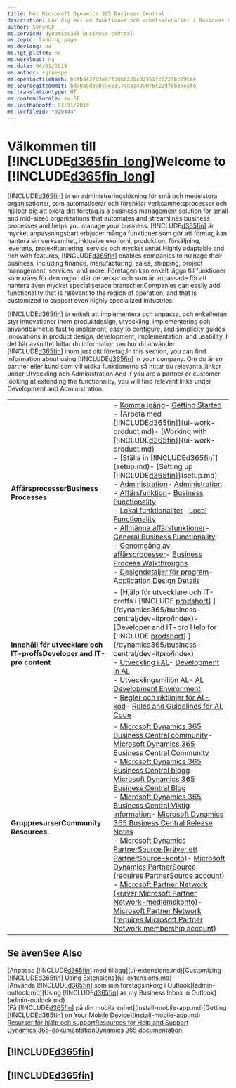 ```yaml
---
title: Möt Microsoft Dynamics 365 Business Central
description: Lär dig mer om funktioner och arbetsscenarier i Business Central, ett affärsadministreringssystem för små och medelstora företag.
author: SorenGP
ms.service: dynamics365-business-central
ms.topic: landing-page
ms.devlang: na
ms.tgt_pltfrm: na
ms.workload: na
ms.date: 04/01/2019
ms.author: sgroespe
ms.openlocfilehash: bcfbd42793e67f306b226c02951fc0227bc095a4
ms.sourcegitcommit: bd78a5d990c9e83174da1409076c22df8b35eafd
ms.translationtype: HT
ms.contentlocale: sv-SE
ms.lasthandoff: 03/31/2019
ms.locfileid: "920444"
---
```

# <a name="welcome-to-included365finlongincludesd365finlongmdmd"></a><span data-ttu-id="ee6c1-103">Välkommen till [!INCLUDE[d365fin_long](includes/d365fin_long_md.md)]</span><span class="sxs-lookup"><span data-stu-id="ee6c1-103">Welcome to [!INCLUDE[d365fin_long](includes/d365fin_long_md.md)]</span></span>
[!INCLUDE[d365fin](includes/d365fin_md.md)] <span data-ttu-id="ee6c1-104">är en administreringslösning för små och medelstora organisationer, som automatiserar och förenklar verksamhetsprocesser och hjälper dig att sköta ditt företag.</span><span class="sxs-lookup"><span data-stu-id="ee6c1-104">is a business management solution for small and mid-sized organizations that automates and streamlines business processes and helps you manage your business.</span></span> <span data-ttu-id="ee6c1-105">[!INCLUDE[d365fin](includes/d365fin_md.md)] är mycket anpassningsbart erbjuder många funktioner som gör att företag kan hantera sin verksamhet, inklusive ekonomi, produktion, försäljning, leverans, projekthantering, service och mycket annat.</span><span class="sxs-lookup"><span data-stu-id="ee6c1-105">Highly adaptable and rich with features, [!INCLUDE[d365fin](includes/d365fin_md.md)] enables companies to manage their business, including finance, manufacturing, sales, shipping, project management, services, and more.</span></span> <span data-ttu-id="ee6c1-106">Företagen kan enkelt lägga till funktioner som krävs för den region där de verkar och som är anpassade för att hantera även mycket specialiserade branscher.</span><span class="sxs-lookup"><span data-stu-id="ee6c1-106">Companies can easily add functionality that is relevant to the region of operation, and that is customized to support even highly specialized industries.</span></span>

[!INCLUDE[d365fin](includes/d365fin_md.md)] <span data-ttu-id="ee6c1-107">är enkelt att implementera och anpassa, och enkelheten styr innovationer inom produktdesign, utveckling, implementering och användbarhet.</span><span class="sxs-lookup"><span data-stu-id="ee6c1-107">is fast to implement, easy to configure, and simplicity guides innovations in product design, development, implementation, and usability.</span></span> <span data-ttu-id="ee6c1-108">I det här avsnittet hittar du information om hur du använder [!INCLUDE[d365fin](includes/d365fin_md.md)] inom just ditt företag.</span><span class="sxs-lookup"><span data-stu-id="ee6c1-108">In this section, you can find information about using [!INCLUDE[d365fin](includes/d365fin_md.md)] in your company.</span></span> <span data-ttu-id="ee6c1-109">Om du är en partner eller kund som vill utöka funktionerna så hittar du relevanta länkar under Utveckling och Administration.</span><span class="sxs-lookup"><span data-stu-id="ee6c1-109">And if you are a partner or customer looking at extending the functionality, you will find relevant links under Development and Administration.</span></span>  

|||  
|-|-|  
|<span data-ttu-id="ee6c1-110">**Affärsprocesser**</span><span class="sxs-lookup"><span data-stu-id="ee6c1-110">**Business Processes**</span></span>|<span data-ttu-id="ee6c1-111">-   [Komma igång](product-get-started.md)</span><span class="sxs-lookup"><span data-stu-id="ee6c1-111">-   [Getting Started](product-get-started.md)</span></span><br /><span data-ttu-id="ee6c1-112">-   [Arbeta med [!INCLUDE[d365fin](includes/d365fin_md.md)]](ui-work-product.md)</span><span class="sxs-lookup"><span data-stu-id="ee6c1-112">-   [Working with [!INCLUDE[d365fin](includes/d365fin_md.md)]](ui-work-product.md)</span></span><br /><span data-ttu-id="ee6c1-113">-   [Ställa in [!INCLUDE[d365fin](includes/d365fin_md.md)]](setup.md)</span><span class="sxs-lookup"><span data-stu-id="ee6c1-113">-   [Setting up [!INCLUDE[d365fin](includes/d365fin_md.md)]](setup.md)</span></span><br /><span data-ttu-id="ee6c1-114">-   [Administration](admin-setup-and-administration.md)</span><span class="sxs-lookup"><span data-stu-id="ee6c1-114">-   [Administration](admin-setup-and-administration.md)</span></span><br /><span data-ttu-id="ee6c1-115">-   [Affärsfunktion](across-business-functionality.md)</span><span class="sxs-lookup"><span data-stu-id="ee6c1-115">-   [Business Functionality](across-business-functionality.md)</span></span><br /><span data-ttu-id="ee6c1-116">-   [Lokal funktionalitet](LocalFunctionality/Austria/austria-local-functionality.md)</span><span class="sxs-lookup"><span data-stu-id="ee6c1-116">-   [Local Functionality](LocalFunctionality/Austria/austria-local-functionality.md)</span></span><br /><span data-ttu-id="ee6c1-117">-   [Allmänna affärsfunktioner](ui-across-business-areas.md)</span><span class="sxs-lookup"><span data-stu-id="ee6c1-117">-   [General Business Functionality](ui-across-business-areas.md)</span></span><br /><span data-ttu-id="ee6c1-118">-   [Genomgång av affärsprocesser](walkthrough-business-process-walkthroughs.md)</span><span class="sxs-lookup"><span data-stu-id="ee6c1-118">-   [Business Process Walkthroughs](walkthrough-business-process-walkthroughs.md)</span></span><br /><span data-ttu-id="ee6c1-119">-   [Designdetaljer för program](design-details-application-design.md)</span><span class="sxs-lookup"><span data-stu-id="ee6c1-119">-   [Application Design Details](design-details-application-design.md)</span></span>|  
|<span data-ttu-id="ee6c1-120">**Innehåll för utvecklare och IT-proffs**</span><span class="sxs-lookup"><span data-stu-id="ee6c1-120">**Developer and IT-pro content**</span></span>|<span data-ttu-id="ee6c1-121">-   [Hjälp för utvecklare och IT-proffs i [!INCLUDE [prodshort](includes/prodshort.md)] ](/dynamics365/business-central/dev-itpro/index)</span><span class="sxs-lookup"><span data-stu-id="ee6c1-121">-   [Developer and IT-pro Help for [!INCLUDE [prodshort](includes/prodshort.md)] ](/dynamics365/business-central/dev-itpro/index)</span></span><br /><span data-ttu-id="ee6c1-122">-   [Utveckling i AL](/dynamics365/business-central/dev-itpro/developer/devenv-dev-overview)</span><span class="sxs-lookup"><span data-stu-id="ee6c1-122">-   [Development in AL](/dynamics365/business-central/dev-itpro/developer/devenv-dev-overview)</span></span><br /><span data-ttu-id="ee6c1-123">-   [Utvecklingsmiljön AL](/dynamics365/business-central/dev-itpro/developer/devenv-reference-overview)</span><span class="sxs-lookup"><span data-stu-id="ee6c1-123">-   [AL Development Environment](/dynamics365/business-central/dev-itpro/developer/devenv-reference-overview)</span></span><br /><span data-ttu-id="ee6c1-124">-   [Regler och riktlinjer för AL-kod](/dynamics365/business-central/dev-itpro/compliance/apptest-overview)</span><span class="sxs-lookup"><span data-stu-id="ee6c1-124">-   [Rules and Guidelines for AL Code](/dynamics365/business-central/dev-itpro/compliance/apptest-overview)</span></span>|  
|<span data-ttu-id="ee6c1-125">**Gruppresurser**</span><span class="sxs-lookup"><span data-stu-id="ee6c1-125">**Community Resources**</span></span>|<span data-ttu-id="ee6c1-126">-   [Microsoft Dynamics 365 Business Central community](https://community.dynamics.com/business)</span><span class="sxs-lookup"><span data-stu-id="ee6c1-126">-   [Microsoft Dynamics 365 Business Central Community](https://community.dynamics.com/business)</span></span><br /><span data-ttu-id="ee6c1-127">-   [Microsoft Dynamics 365 Business Central blogg](https://community.dynamics.com/business/b/financials)</span><span class="sxs-lookup"><span data-stu-id="ee6c1-127">-   [Microsoft Dynamics 365 Business Central Blog](https://community.dynamics.com/business/b/financials)</span></span><br /><span data-ttu-id="ee6c1-128">-   [Microsoft Dynamics 365 Business Central Viktig information](https://go.microsoft.com/fwlink/?linkid=2047422)</span><span class="sxs-lookup"><span data-stu-id="ee6c1-128">-   [Microsoft Dynamics 365 Business Central Release Notes](https://go.microsoft.com/fwlink/?linkid=2047422)</span></span><br /><span data-ttu-id="ee6c1-129">-   [Microsoft Dynamics PartnerSource \(kräver ett PartnerSource-konto\)](https://mbs.microsoft.com/partnersource)</span><span class="sxs-lookup"><span data-stu-id="ee6c1-129">-   [Microsoft Dynamics PartnerSource \(requires PartnerSource account\)](https://mbs.microsoft.com/partnersource)</span></span><br /><span data-ttu-id="ee6c1-130">-   [Microsoft Partner Network \(kräver Microsoft Partner Network-medlemskonto\)](https://mspartner.microsoft.com/en/us/windows/index.aspx)</span><span class="sxs-lookup"><span data-stu-id="ee6c1-130">-   [Microsoft Partner Network \(requires Microsoft Partner Network membership account\)](https://mspartner.microsoft.com/en/us/windows/index.aspx)</span></span>|  

## <a name="see-also"></a><span data-ttu-id="ee6c1-131">Se även</span><span class="sxs-lookup"><span data-stu-id="ee6c1-131">See Also</span></span>

<span data-ttu-id="ee6c1-132">[Anpassa [!INCLUDE[d365fin](includes/d365fin_md.md)] med tillägg](ui-extensions.md)</span><span class="sxs-lookup"><span data-stu-id="ee6c1-132">[Customizing [!INCLUDE[d365fin](includes/d365fin_md.md)] Using Extensions](ui-extensions.md)</span></span>  
<span data-ttu-id="ee6c1-133">[Använda [!INCLUDE[d365fin](includes/d365fin_md.md)] som min företagsinkorg i Outlook](admin-outlook.md)</span><span class="sxs-lookup"><span data-stu-id="ee6c1-133">[Using [!INCLUDE[d365fin](includes/d365fin_md.md)] as my Business Inbox in Outlook](admin-outlook.md)</span></span>  
<span data-ttu-id="ee6c1-134">[Få [!INCLUDE[d365fin](includes/d365fin_md.md)] på din mobila enhet](install-mobile-app.md)</span><span class="sxs-lookup"><span data-stu-id="ee6c1-134">[Getting [!INCLUDE[d365fin](includes/d365fin_md.md)] on Your Mobile Device](install-mobile-app.md)</span></span>  
[<span data-ttu-id="ee6c1-135">Resurser för hjälp och support</span><span class="sxs-lookup"><span data-stu-id="ee6c1-135">Resources for Help and Support</span></span>](product-help-and-support.md)  
[<span data-ttu-id="ee6c1-136">Dynamics 365-dokumentation</span><span class="sxs-lookup"><span data-stu-id="ee6c1-136">Dynamics 365 documentation</span></span>](https://docs.microsoft.com/en-us/dynamics365/#pivot=solutions&panel=solutions_financials)  

## [!INCLUDE[d365fin](includes/free_trial_md.md)]
## [!INCLUDE[d365fin](includes/training_link_md.md)]
